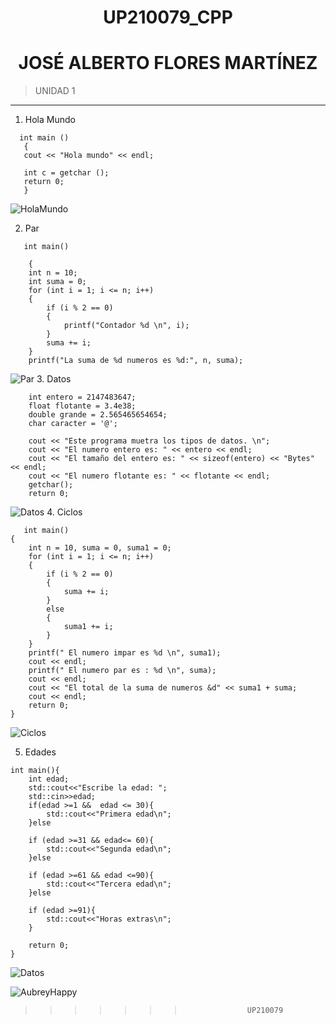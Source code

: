<center>

# UP210079_CPP
# **JOSÉ ALBERTO FLORES MARTÍNEZ**

</center>

>UNIDAD 1
***  
 1. Hola Mundo  
 ```
   int main ()  
    {  
    cout << "Hola mundo" << endl;

    int c = getchar ();
    return 0;
    }
```
![HolaMundo](./img/HolaMundo.png "HolaMundo")

 2. Par  
```
   int main()

    {
    int n = 10;
    int suma = 0;
    for (int i = 1; i <= n; i++)
    {
        if (i % 2 == 0)
        {
            printf("Contador %d \n", i);
        }
        suma += i;
    }
    printf("La suma de %d numeros es %d:", n, suma);

```
![Par](./img/Par.png "Par")
 3. Datos
```
    int entero = 2147483647;
    float flotante = 3.4e38;
    double grande = 2.565465654654;
    char caracter = '@';

    cout << "Este programa muetra los tipos de datos. \n";
    cout << "El numero entero es: " << entero << endl;
    cout << "El tamaño del entero es: " << sizeof(entero) << "Bytes" << endl;
    cout << "El numero flotante es: " << flotante << endl;
    getchar();
    return 0;

``` 
![Datos](./img/Datos.png "Datos")
 4. Ciclos
```
   int main()
{
    int n = 10, suma = 0, suma1 = 0;
    for (int i = 1; i <= n; i++)
    {
        if (i % 2 == 0)
        {
            suma += i;
        }
        else
        {
            suma1 += i;
        }
    }
    printf(" El numero impar es %d \n", suma1);
    cout << endl;
    printf(" El numero par es : %d \n", suma);
    cout << endl;
    cout << "El total de la suma de numeros &d" << suma1 + suma;
    cout << endl;
    return 0;
}

```
![Ciclos](./img/CIclos.png "Ciclos")

 5. Edades
```
int main(){
    int edad;
    std::cout<<"Escribe la edad: ";
    std::cin>>edad;
    if(edad >=1 &&  edad <= 30){
        std::cout<<"Primera edad\n";
    }else

    if (edad >=31 && edad<= 60){
        std::cout<<"Segunda edad\n";
    }else

    if (edad >=61 && edad <=90){
        std::cout<<"Tercera edad\n";
    }else

    if (edad >=91){
        std::cout<<"Horas extras\n";
    }

    return 0;
} 

```
![Datos](./img/Edades.png "Datos")

</center>

![AubreyHappy](./img/auhappy.gif "AubreyHappy")

</center>

>>>>>>>                   UP210079